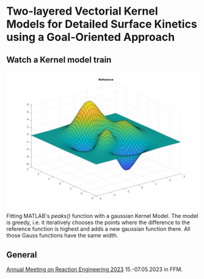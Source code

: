 # Two-layered Vectorial Kernel Models for Detailed Surface Kinetics using a Goal-Oriented Approach

## Watch a Kernel model train

![](abb/VKOGA_Peaks.gif)
Fitting MATLAB's *peaks()* function with a gaussian Kernel Model.
The model is greedy, i.e. it iteratively chooses the points where the difference to the reference function is highest and adds a new gaussian function there.
All those Gauss functions have the same width.

## General
[Annual Meeting on Reaction Engineering 2023](https://dechema.de/en/REACT2023.html) 15.-07.05.2023 in FFM.  

